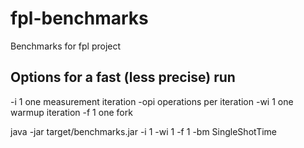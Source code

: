 # fpl-benchmarks

Benchmarks for fpl project

## Options for a fast (less precise) run

-i 1 one measurement iteration
-opi operations per iteration
-wi 1 one warmup iteration
-f 1 one fork

java -jar target/benchmarks.jar -i 1 -wi 1 -f 1 -bm SingleShotTime
